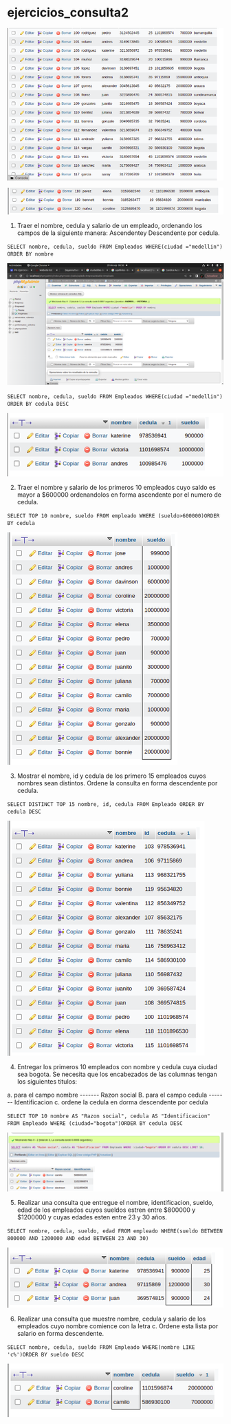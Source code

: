 # ejercicios_consulta2

![tabla empleados](/img/tabla%20empleados.png "tabla empleados")

![tabla empleados](/img/tabla%20empleados1.0.png "tabla empleados1.0")

1. Traer el nombre, cedula y salario de un empleado, ordenando los campos de la siguiente manera: Ascendentey Descendente por cedula.

`SELECT nombre, cedula, sueldo FROM Empleados WHERE(ciudad ="medellin") ORDER BY nombre`

![consulta1](/img/consulta1.png "conuslta.1")

`SELECT nombre, cedula, sueldo FROM Empleados WHERE(ciudad ="medellin") ORDER BY cedula DESC`

![consulta1.0](/img/consulta1%2C0.png "conuslta.1.0")

2. Traer el nombre y salario de los primeros 10 empleados cuyo saldo es mayor a $600000 ordenandolos en forma ascendente por el numero de cedula.

`SELECT TOP 10 nombre, sueldo FROM empleado WHERE (sueldo>600000)ORDER BY cedula`

![consulta2](/img/consulta2.png "conuslta2")

3. Mostrar el nombre, id y cedula de los primero 15 empleados cuyos nombres sean distintos. Ordene la consulta en forma descendente por cedula.

`SELECT DISTINCT TOP 15 nombre, id, cedula FROM Empleado ORDER BY cedula DESC`

![consulta3](/img/consulta3.png "conuslta3")

4. Entregar los primeros 10 empleados con nombre y cedula cuya ciudad sea bogota. Se necesita que los encabezados de las columnas tengan los siguientes titulos:

a. para el campo nombre ------- Razon social
B. para el campo cedula ------- Identificacion
c. ordene la cedula en dorma descendente por cedula

`SELECT TOP 10 nombre AS "Razon social", cedula AS "Identificacion" FROM Empleado WHERE (ciudad="bogota")ORDER BY cedula DESC`

![consulta4](/img/consulta4.png "conusulta4")

5. Realizar una consulta que entregue el nombre, identificacion, sueldo, edad de los empleados cuyos sueldos estren entre $800000 y $1200000 y cuyas edades esten entre 23 y 30 años.

`SELECT nombre, cedula, sueldo, edad FROM empleado WHERE(sueldo BETWEEN 800000 AND 1200000 AND edad BETWEEN 23 AND 30)`

![consulta5](/img/consulta5.png "conuslta5")

6. Realizar una consulta que muestre nombre, cedula y salario de los empleados cuyo nombre comience con la letra c. Ordene esta lista por salario en forma descendente.

`SELECT nombre, cedula, sueldo FROM Empleado WHERE(nombre LIKE 'c%')ORDER BY sueldo DESC`

![consulta6](/img/consulta6.png "conuslta6")

